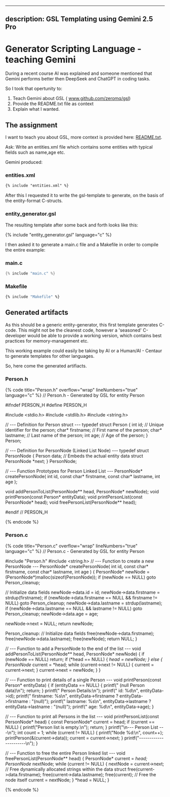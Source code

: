

---
description: GSL Templating using Gemini 2.5 Pro
---

# Generator Scripting Language - teaching Gemini

During a recent course AI was explained and someone mentioned that
Gemini performs better then DeepSeek and ChatGPT in coding tasks.

So I took that opertunity to:

1. Teach Gemini about GSL ( www.github.com/zeromq/gsl)
2. Provide the README.txt file as context
3. Explain what I wanted.

## The assignment

I want to teach you about GSL, more context is provided here: [README.txt](https://github.com/zeromq/gsl/blob/master/README.txt).

Ask: Write an entities.xml file which contains some entities with typical fields such as name,age etc.

Gemini produced: 

### entities.xml

```xml
{% include "entities.xml" %}
```

After this I requested it to write the gsl-template to generate, on the basis of the entity-format C-structs.

### entity_generator.gsl
The resulting template after some back and forth looks like this:

{% include "entity_generator.gsl" language="c" %}

I then asked it to generate a main.c file and a Makefile in order to compile the entire example:

### main.c

```c
{% include "main.c" %}
```

### Makefile

```Makefile
{% include "Makefile" %}
```


## Generated artifacts

As this should be a generic entity-generator, this first template generates C-code.
This might not be the cleanest code, however a 'seasoned' C-developer would be able
to provide a working version, which contains best practices for memory-management etc.

This working example could easily be taking by AI or a Human/AI - Centaur to generate
templates for other languages.

So, here come the generated artifiacts.

### Person.h

{% code title="Person.h" overflow="wrap" lineNumbers="true" language="c" %}
// Person.h - Generated by GSL for entity Person

#ifndef PERSON_H
#define PERSON_H

#include <stdio.h>
#include <stdlib.h>
#include <string.h>

// --- Definition for Person struct ---
typedef struct Person {
  int id; // Unique identifier for the person;
  char* firstname; // First name of the person;
  char* lastname; // Last name of the person;
  int age; // Age of the person;
} Person;

// --- Definition for PersonNode (Linked List Node) ---
typedef struct PersonNode {
  Person data; // Embeds the actual entity data
  struct PersonNode *next;
} PersonNode;

// --- Function Prototypes for Person Linked List ---
PersonNode* createPersonNode(
  int id,
  const char* firstname,
  const char* lastname,
  int age
);

void addPersonToList(PersonNode** head, PersonNode* newNode);
void printPerson(const Person* entityData);
void printPersonList(const PersonNode* head);
void freePersonList(PersonNode** head);

#endif // PERSON_H

{% endcode %}


### Person.c

{% code title="Person.c" overflow="wrap" lineNumbers="true" language="c" %}
// Person.c - Generated by GSL for entity Person

#include "Person.h"
#include <string.h>
// --- Function to create a new PersonNode ---
PersonNode* createPersonNode(
  int id,
  const char* firstname,
  const char* lastname,
  int age
) {
  PersonNode* newNode = (PersonNode*)malloc(sizeof(PersonNode));
  if (newNode == NULL)  goto Person_cleanup;

  // Initialize data fields
  newNode->data.id = id;
  newNode->data.firstname = strdup(firstname);
  if (newNode->data.firstname == NULL && firstname != NULL) goto Person_cleanup;
  newNode->data.lastname = strdup(lastname);
  if (newNode->data.lastname == NULL && lastname != NULL) goto Person_cleanup;
  newNode->data.age = age;

  newNode->next = NULL;
  return newNode;

Person_cleanup:
  // Initialize data fields
  free(newNode->data.firstname);
  free(newNode->data.lastname);
  free(newNode);
  return NULL;
}

// --- Function to add a PersonNode to the end of the list ---
void addPersonToList(PersonNode** head, PersonNode* newNode) {
  if (newNode == NULL) return;
  if (*head == NULL) {
    *head = newNode;
  } else {
    PersonNode* current = *head;
    while (current->next != NULL) {
      current = current->next;
    }
    current->next = newNode;
  }
}

// --- Function to print details of a single Person ---
void printPerson(const Person* entityData) {
    if (entityData == NULL) {
      printf("  (null Person data)\n");
      return;
    }
    printf("  Person Details:\n");
    printf("    id: %d\n", entityData->id);
    printf("    firstname: %s\n", entityData->firstname ? entityData->firstname : "(null)");
    printf("    lastname: %s\n", entityData->lastname ? entityData->lastname : "(null)");
    printf("    age: %d\n", entityData->age);
}

// --- Function to print all Persons in the list ---
void printPersonList(const PersonNode* head) {
  const PersonNode* current = head;
  if (current == NULL) {
    printf("Person list is empty.\n");
    return;
  }
  printf("\n--- Person List ---\n");
  int count = 1;
  while (current != NULL) {
    printf("Node %d:\n", count++);
    printPerson(&(current->data));
    current = current->next;
  }
  printf("----------------------\n");
}

// --- Function to free the entire Person linked list ---
void freePersonList(PersonNode** head) {
  PersonNode* current = *head;
  PersonNode* nextNode;
  while (current != NULL) {
    nextNode = current->next;
    // Free dynamically allocated strings within the data struct
    free(current->data.firstname);
    free(current->data.lastname);
    free(current); // Free the node itself
    current = nextNode;
  }
  *head = NULL;
}

{% endcode %}

